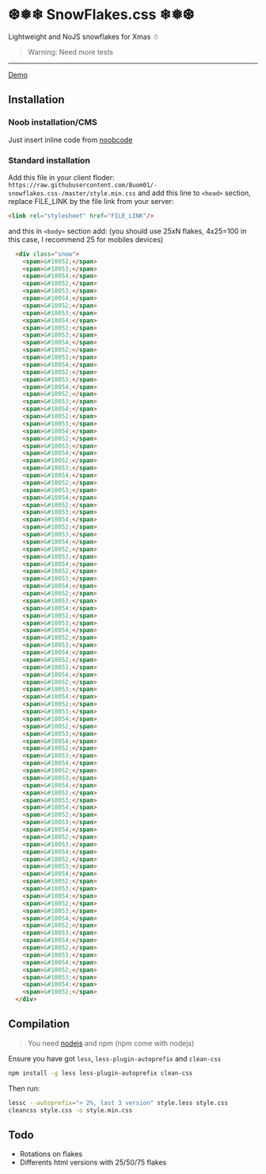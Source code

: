 # ❆❅❄ SnowFlakes.css ❄❅❆
Lightweight and NoJS snowflakes for Xmas ☃

> Warning: Need more tests

---
[Demo](https://jsfiddle.net/buom_01/hyd8k76w/1/embedded/result/)
## Installation
### Noob installation/CMS
Just insert inline code from [noobcode](https://raw.githubusercontent.com/Buom01/-snowflakes.css-/master/noobscript)

### Standard installation
Add this file in your client floder: `https://raw.githubusercontent.com/Buom01/-snowflakes.css-/master/style.min.css`
and add this line to `<head>` section, replace FILE_LINK by the file link from your server:
```html
<link rel="stylesheet" href="FILE_LINK"/>
```
and this in `<body>` section add: (you should use 25xN flakes, 4x25=100 in this case, I recommend 25 for mobiles devices)
```html
  <div class="snow">
    <span>&#10052;</span>
    <span>&#10053;</span>
    <span>&#10054;</span>
    <span>&#10052;</span>
    <span>&#10053;</span>
    <span>&#10054;</span>
    <span>&#10052;</span>
    <span>&#10053;</span>
    <span>&#10054;</span>
    <span>&#10052;</span>
    <span>&#10053;</span>
    <span>&#10054;</span>
    <span>&#10052;</span>
    <span>&#10053;</span>
    <span>&#10054;</span>
    <span>&#10052;</span>
    <span>&#10053;</span>
    <span>&#10054;</span>
    <span>&#10052;</span>
    <span>&#10053;</span>
    <span>&#10054;</span>
    <span>&#10052;</span>
    <span>&#10053;</span>
    <span>&#10054;</span>
    <span>&#10052;</span>
    <span>&#10053;</span>
    <span>&#10054;</span>
    <span>&#10052;</span>
    <span>&#10053;</span>
    <span>&#10054;</span>
    <span>&#10052;</span>
    <span>&#10053;</span>
    <span>&#10054;</span>
    <span>&#10052;</span>
    <span>&#10053;</span>
    <span>&#10054;</span>
    <span>&#10052;</span>
    <span>&#10053;</span>
    <span>&#10054;</span>
    <span>&#10052;</span>
    <span>&#10053;</span>
    <span>&#10054;</span>
    <span>&#10052;</span>
    <span>&#10053;</span>
    <span>&#10054;</span>
    <span>&#10052;</span>
    <span>&#10053;</span>
    <span>&#10054;</span>
    <span>&#10052;</span>
    <span>&#10053;</span>
    <span>&#10054;</span>
    <span>&#10052;</span>
    <span>&#10053;</span>
    <span>&#10054;</span>
    <span>&#10052;</span>
    <span>&#10053;</span>
    <span>&#10054;</span>
    <span>&#10052;</span>
    <span>&#10053;</span>
    <span>&#10054;</span>
    <span>&#10052;</span>
    <span>&#10053;</span>
    <span>&#10054;</span>
    <span>&#10052;</span>
    <span>&#10053;</span>
    <span>&#10054;</span>
    <span>&#10052;</span>
    <span>&#10053;</span>
    <span>&#10054;</span>
    <span>&#10052;</span>
    <span>&#10053;</span>
    <span>&#10054;</span>
    <span>&#10052;</span>
    <span>&#10053;</span>
    <span>&#10054;</span>
    <span>&#10052;</span>
    <span>&#10053;</span>
    <span>&#10054;</span>
    <span>&#10052;</span>
    <span>&#10053;</span>
    <span>&#10054;</span>
    <span>&#10052;</span>
    <span>&#10053;</span>
    <span>&#10054;</span>
    <span>&#10052;</span>
    <span>&#10053;</span>
    <span>&#10054;</span>
    <span>&#10052;</span>
    <span>&#10053;</span>
    <span>&#10054;</span>
    <span>&#10052;</span>
    <span>&#10053;</span>
    <span>&#10054;</span>
    <span>&#10052;</span>
    <span>&#10053;</span>
    <span>&#10054;</span>
    <span>&#10052;</span>
    <span>&#10053;</span>
    <span>&#10054;</span>
    <span>&#10052;</span>
  </div>
```
## Compilation
> You need [nodejs](http://nodejs.org/) and npm (npm come with nodejs)

Ensure you have got `less`, `less-plugin-autoprefix` and `clean-css`
```bash
npm install -g less less-plugin-autoprefix clean-css
```
Then run:
```bash
lessc --autoprefix="> 2%, last 3 version" style.less style.css
cleancss style.css -o style.min.css
```

## Todo
- Rotations on flakes
- Differents html versions with 25/50/75 flakes
